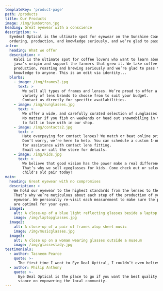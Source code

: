 ```yaml
---
templateKey: 'product-page'
path: /products
title: Our Products
image: /img/jumbotron.jpg
heading: Great eyewear with a conscience
description: >-
  Eyedeal Optical is the ultimate spot for eyewear on the Sunshine Coast. We take eyewear 
  ordering, production, and knowledge seriously, and we’re glad to pass that service to anyone.
intro:
  heading: What we offer
  description: >
    Kaldi is the ultimate spot for coffee lovers who want to learn about their
    java’s origin and support the farmers that grew it. We take coffee
    production, roasting and brewing seriously and we’re glad to pass that
    knowledge to anyone. This is an edit via identity...
  blurbs:
    - image: /img/frames2.jpg
      text: >
        We sell all types of frames and lenses. We’re proud to offer a
        variety of lens brands to choose from to suit your budget. 
        Contact us directly for specific availabilities.
    - image: /img/sunglasses.jpg
      text: >
        We offer a wide, and carefully curated selection of sunglasses for all people and activities. 
        No matter if you fish on weekends or head out snowmobiling in the winter, you’ll find the right pair of Sunglasses
        to fall in love with in our shop.
    - image: /img/contacts2.jpg
      text: >
        Hate overpaying for contact lenses? We match or beat online pricing! Having trouble putting them in your eyes? 
        Don't worry, we’re here to help. You can schedule a custom 1-on-1 consultation with our contact lens specialist
        for assistance with contact lens fitting.
        Email us or call the store for details.
    - image: /img/kids.jpg
      text: >
        We believe that good vision has the power make a real difference in childrens' lives.
        That’s why we sell eyeglasses for kids. Come check out or selection in store, or donate your
        child's old pair today!
main:
  heading: Great eyewear with no compromises
  description: >
    We hold our eyewear to the highest standards from the lenses to the frame.
    That’s why we’re meticulous about each step of the production of your custom 
    eyewear. We personally re-visit each measurement to make sure the products provided
    are optimal for your eyes.
  image1:
    alt: A close-up of a blue light reflecting glasses beside a laptop
    image: /img/laptopglasses.jpg
  image2:
    alt: A close-up of a pair of frames atop sheet music
    image: /img/musicglasses.jpg
  image3:
    alt: A close up on a woman wearing glasses outside a museum
    image: /img/glasseslady.jpg
testimonials:
  - author: Tasneem Pearce
    quote: >-
      The first time I went to Eye Deal Optical, I couldn’t even believe the selection of frames they had. Everything was reasonably priced as well. It's now my go-to for any eyewear on the Coast!
  - author: Philip Anthony
    quote: >-
      Eye Deal Optical is the place to go if you want the best quality eyewear. I love their
      stance on empowering the local community.
---
```

